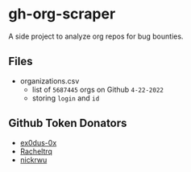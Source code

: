 # gh-org-scraper

A side project to analyze org repos for bug bounties.

## Files
- organizations.csv
  - list of `5687445` orgs on Github `4-22-2022`
  - storing `login` and `id`

## Github Token Donators
- [ex0dus-0x](https://github.com/ex0dus-0x)
- [Racheltrq](https://github.com/Racheltrq)
- [nickrwu](https://github.com/nickrwu)
